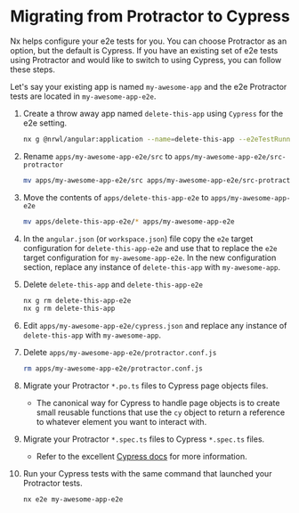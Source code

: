 # Migrating from Protractor to Cypress

Nx helps configure your e2e tests for you. You can choose Protractor as an option, but the default is Cypress. If you have an existing set of e2e tests using Protractor and would like to switch to using Cypress, you can follow these steps.

Let's say your existing app is named `my-awesome-app` and the e2e Protractor tests are located in `my-awesome-app-e2e`.

1. Create a throw away app named `delete-this-app` using `Cypress` for the e2e setting.
   ```bash
   nx g @nrwl/angular:application --name=delete-this-app --e2eTestRunner=cypress
   ```
2. Rename `apps/my-awesome-app-e2e/src` to `apps/my-awesome-app-e2e/src-protractor`
   ```bash
   mv apps/my-awesome-app-e2e/src apps/my-awesome-app-e2e/src-protractor
   ```
3. Move the contents of `apps/delete-this-app-e2e` to `apps/my-awesome-app-e2e`
   ```bash
   mv apps/delete-this-app-e2e/* apps/my-awesome-app-e2e
   ```
4. In the `angular.json` (or `workspace.json`) file copy the `e2e` target configuration for `delete-this-app-e2e` and use that to replace the `e2e` target configuration for `my-awesome-app-e2e`. In the new configuration section, replace any instance of `delete-this-app` with `my-awesome-app`.
5. Delete `delete-this-app` and `delete-this-app-e2e`
   ```bash
   nx g rm delete-this-app-e2e
   nx g rm delete-this-app
   ```
6. Edit `apps/my-awesome-app-e2e/cypress.json` and replace any instance of `delete-this-app` with `my-awesome-app`.
7. Delete `apps/my-awesome-app-e2e/protractor.conf.js`
   ```bash
   rm apps/my-awesome-app-e2e/protractor.conf.js
   ```
8. Migrate your Protractor `*.po.ts` files to Cypress page objects files.

   - The canonical way for Cypress to handle page objects is to create small reusable functions that use the `cy` object to return a reference to whatever element you want to interact with.

9. Migrate your Protractor `*.spec.ts` files to Cypress `*.spec.ts` files.

   - Refer to the excellent [Cypress docs](https://docs.cypress.io/) for more information.

10. Run your Cypress tests with the same command that launched your Protractor tests.
    ```bash
    nx e2e my-awesome-app-e2e
    ```
